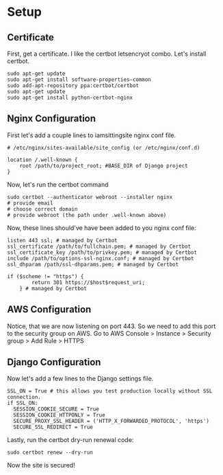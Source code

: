 # Setup

## Certificate

First, get a certificate. I like the certbot letsencryot combo.
Let's install certbot.

```
sudo apt-get update
sudo apt-get install software-properties-common
sudo add-apt-repository ppa:certbot/certbot
sudo apt-get update
sudo apt-get install python-certbot-nginx 
```

## Nginx Configuration

First let's add a couple lines to iamsittingsite nginx conf file.
```
# /etc/nginx/sites-available/site_config (or /etc/nginx/conf.d)

location /.well-known {
    root /path/to/project_root; #BASE_DIR of Django project
}
```

Now, let's run the certbot command
```
sudo certbot --authenticator webroot --installer nginx
# provide email
# choose correct domain
# provide webroot (the path under .well-known above)
```

Now, these lines should've have been added to you nginx conf file:
```
listen 443 ssl; # managed by Certbot
ssl_certificate /path/to/fullchain.pem; # managed by Certbot
ssl_certificate_key /path/to/privkey.pem; # managed by Certbot
include /path/to/options-ssl-nginx.conf; # managed by Certbot
ssl_dhparam /path/ssl-dhparams.pem; # managed by Certbot

if ($scheme != "https") {
        return 301 https://$host$request_uri;
    } # managed by Certbot

```


## AWS Configuration

Notice, that we are now listening on port 443.
So we need to add this port to the security group on AWS.
Go to AWS Console > Instance > Security group > Add Rule > HTTPS

## Django Configuration

Now let's add a few lines to the Django settings file.
```
SSL_ON = True # this allows you test production locally without SSL connection.
if SSL_ON:
  SESSION_COOKIE_SECURE = True
  SESSION_COOKIE_HTTPONLY = True
  SECURE_PROXY_SSL_HEADER = ('HTTP_X_FORWARDED_PROTOCOL', 'https')
  SECURE_SSL_REDIRECT = True
```

Lastly, run the certbot dry-run renewal code:
```
sudo certbot renew --dry-run
```

Now the site is secured!
